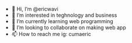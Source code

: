 - 👋 Hi, I’m @ericwavi
- 👀 I’m interested in teghnology and business
- 🌱 I’m currently learning web programming
- 💞️ I’m looking to collaborate on making web app
- 📫 How to reach me ig: cumaeric

<!---
ericwavi/ericwavi is a ✨ special ✨ repository because its `README.md` (this file) appears on your GitHub profile.
You can click the Preview link to take a look at your changes.
--->
